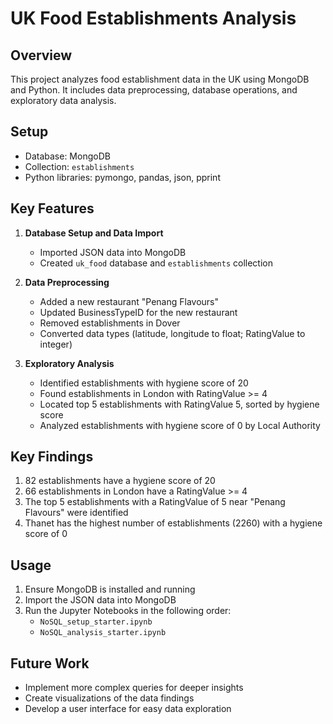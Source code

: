 # UK Food Establishments Analysis

## Overview
This project analyzes food establishment data in the UK using MongoDB and Python. It includes data preprocessing, database operations, and exploratory data analysis.

## Setup
- Database: MongoDB
- Collection: `establishments`
- Python libraries: pymongo, pandas, json, pprint

## Key Features

1. **Database Setup and Data Import**
   - Imported JSON data into MongoDB
   - Created `uk_food` database and `establishments` collection

2. **Data Preprocessing**
   - Added a new restaurant "Penang Flavours"
   - Updated BusinessTypeID for the new restaurant
   - Removed establishments in Dover
   - Converted data types (latitude, longitude to float; RatingValue to integer)

3. **Exploratory Analysis**
   - Identified establishments with hygiene score of 20
   - Found establishments in London with RatingValue >= 4
   - Located top 5 establishments with RatingValue 5, sorted by hygiene score
   - Analyzed establishments with hygiene score of 0 by Local Authority

## Key Findings

1. 82 establishments have a hygiene score of 20
2. 66 establishments in London have a RatingValue >= 4
3. The top 5 establishments with a RatingValue of 5 near "Penang Flavours" were identified
4. Thanet has the highest number of establishments (2260) with a hygiene score of 0

## Usage
1. Ensure MongoDB is installed and running
2. Import the JSON data into MongoDB
3. Run the Jupyter Notebooks in the following order:
   - `NoSQL_setup_starter.ipynb`
   - `NoSQL_analysis_starter.ipynb`

## Future Work
- Implement more complex queries for deeper insights
- Create visualizations of the data findings
- Develop a user interface for easy data exploration
